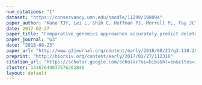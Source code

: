 ```yaml
---
num_citations: "1"
dataset: "https://conservancy.umn.edu/handle/11299/198094"
paper_author: "Kono TJY, Lei L, Shih C, Hoffman PJ, Morrell PL, Fay JC"
date: 2017-02-27
paper_title: "Comparative genomics approaches accurately predict deleterious variants in plants"
paper_journal: "G3"
date: "2018-08-23"
paper_url: "http://www.g3journal.org/content/early/2018/08/23/g3.118.200563"
preprint: "http://biorxiv.org/content/early/2017/02/27/112318"
citation_url: "https://scholar.google.com/scholar?oi=bibs&hl=en&cites=13167649837576262846"
cluster: 13167649837576262846
layout: default
---
```

